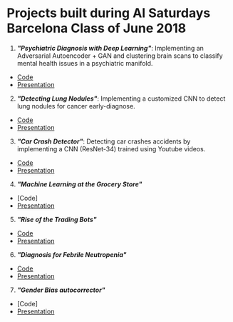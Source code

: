 # Projects built during AI Saturdays Barcelona Class of June 2018

1) ***"Psychiatric Diagnosis with Deep Learning"***: Implementing an Adversarial Autoencoder + GAN and clustering brain scans to classify mental health issues in a psychiatric manifold.

- [Code](https://github.com/danielcanueto/Adversarial_Autoencoder)
- [Presentation](https://docs.google.com/presentation/d/1xLW32VKJGUTr3qLV260KTqUtdLkC5RBqE4B0gQnEKXE/edit?usp=sharing)

2) ***"Detecting Lung Nodules"***: Implementing a customized CNN to detect lung nodules for cancer early-diagnose.

- [Code](https://github.com/razielar/CNN-for-detecting-Lung-Nodules)
- [Presentation]()

3) ***"Car Crash Detector"***: Detecting car crashes accidents by implementing a CNN (ResNet-34) trained using Youtube videos.

- [Code](https://github.com/Giffy/CarCrashDetector)
- [Presentation](https://prezi.com/view/i89oBPp11gvD1BMSYx4i/)

4) ***"Machine Learning at the Grocery Store"***

- [Code]
- [Presentation](https://prezi.com/view/1yRLRKiBkd1GjtLb8msK/)

5) ***"Rise of the Trading Bots"***

- [Code](https://github.com/albertsl/support-resistance_trading-bot)
- [Presentation](https://docs.google.com/presentation/d/1oJwW_q8WV70FynAGSrM2x0jTLQozxu26amMUzX9kAj4/edit?usp=sharing)

6) ***"Diagnosis for Febrile Neutropenia"***

- [Code](https://github.com/Homeralf/febrile-neutropenia)
- [Presentation](https://prezi.com/view/VeC7CFDMiqpA0scugCs0/)

7) ***"Gender Bias autocorrector"***

- [Code]
- [Presentation](https://docs.google.com/presentation/d/1867uXF718_plyk6GQUK62wapely-zMZ9Hbbu8zdov9Y/edit)

